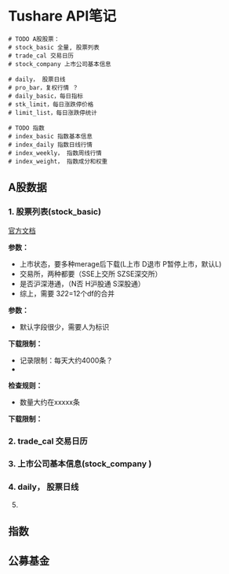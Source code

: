 # Tushare API笔记

    # TODO A股股票：
    # stock_basic 全量, 股票列表
    # trade_cal 交易日历
    # stock_company 上市公司基本信息
    
    # daily， 股票日线
    # pro_bar，复权行情 ？
    # daily_basic，每日指标
    # stk_limit，每日涨跌停价格
    # limit_list，每日涨跌停统计
    
    # TODO 指数
    # index_basic 指数基本信息
    # index_daily 指数日线行情
    # index_weekly， 指数周线行情
    # index_weight， 指数成分和权重

## A股数据

### 1. 股票列表(stock_basic)

[官方文档](https://waditu.com/document/2?doc_id=25)

**参数：**

- 上市状态，要多种merage后下载(L上市 D退市 P暂停上市，默认L)
- 交易所，两种都要（SSE上交所 SZSE深交所）
- 是否沪深港通，（N否 H沪股通 S深股通）
- 综上，需要 3*2*2=12个df的合并

**参数：**
- 默认字段很少，需要人为标识

**下载限制：**

- 记录限制：每天大约4000条？
- 

**检查规则：**

- 数量大约在xxxxx条

**下载限制：**



### 2. trade_cal 交易日历





### 3. 上市公司基本信息(stock_company )



### 4. daily， 股票日线



5. 






## 指数

## 公募基金


